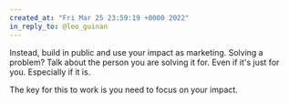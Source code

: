 ```yaml
---
created_at: "Fri Mar 25 23:59:19 +0000 2022"
in_reply_to: @leo_guinan
---
```


Instead, build in public and use your impact as marketing. Solving a problem? Talk about the person you are solving it for. Even if it's just for you. Especially if it is.

The key for this to work is you need to focus on your impact.